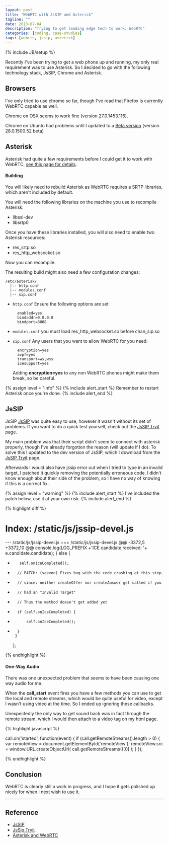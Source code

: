 ```yaml
---
layout: post
title: "WebRTC with JsSIP and Asterisk"
tagline: ""
date: 2013-07-04
description: "Trying to get leading edge tech to work: WebRTC"
categories: [coding, case-studies]
tags: [webrtc, jssip, asterisk]
---
```

{% include JB/setup %}

Recently I've been trying to get a web phone up and running, my only real requirement was to use Asterisk. So I decided to go with the following technology stack, JsSIP, Chrome and Asterisk.


## Browsers

I've only tried to use chrome so far, though I've read that Firefox is currently WebRTC capable as well.

Chrome on OSX seems to work fine (version 27.0.1453.116).

Chrome on Ubuntu had problems until I updated to a [Beta version](http://www.ubuntuupdates.org/package/google_chrome/stable/main/base/google-chrome-beta) (version 28.0.1500.52 beta)

## Asterisk

Asterisk had quite a few requirements before I could get it to work with WebRTC, [see this page for details][asterisk-webrtc].

#### Building

You will likely need to rebuild Asterisk as WebRTC requires a SRTP libraries, which aren't included by default.

You will need the following libraries on the machine you use to recompile Asterisk:

- libssl-dev
- libsrtp0

Once you have these libraries installed, you will also need to enable two Asterisk resources:

- res_srtp.so
- res_http_websocket.so

Now you can recompile.

The resulting build might also need a few configuration changes:

    /etc/asterisk/
      |-- http.conf
      |-- modules.conf
      |-- sip.conf

- `http.conf`
    Ensure the following options are set

        enabled=yes
        bindaddr=0.0.0.0
        bindport=8088

- `modules.conf`
    you must load res_http_websocket.so before chan_sip.so
- `sip.conf`
    Any users that you want to allow WebRTC for you need:

        encryption=yes
        avpf=yes
        transport=ws,wss
        icesupport=yes

    Adding **encryption=yes** to any non WebRTC phones might make them break, so be careful.


{% assign level = "info" %}
{% include alert_start %}
    Remember to restart Asterisk once you're done.
{% include alert_end %}


## JsSIP

JsSIP [JsSIP][jssip] was quite easy to use, however it wasn't without its set of problems. If you want to do a quick test yourself, check out the [JsSIP Tryit][tryit] page.

My main problem was that their script didn't seem to connect with asterisk properly, though I've already forgotten the reason (will update if I do). To solve this I updated to the dev version of JsSIP, which I download from the [JsSIP Tryit][tryit] page.

Afterwards I would also have jssip error out when I tried to type in an invalid target, I patched it quickly removing the potentially erroneous code. I didn't know enough about their side of the problem, so I have no way of knowing if this is a correct fix.

{% assign level = "warning" %}
{% include alert_start %}
    I've included the patch below, use it at your own risk.
{% include alert_end %}


{% highlight diff %}

Index: /static/js/jssip-devel.js
===================================================================
--- /static/js/jssip-devel.js
+++ /static/js/jssip-devel.js
@@ -3372,5 +3372,10 @@
         console.log(LOG_PREFIX +'ICE candidate received: '+ e.candidate.candidate);
       } else {
-        self.onIceCompleted();
+       // PATCH: (saevon) Fixes bug with the code crashing at this step.
+       // since: neither createOffer nor createAnswer get called if you
+       // had an "Invalid Target"
+       // Thus the method doesn't get added yet
+       if (self.onIceCompleted) {
+           self.onIceCompleted();
+       }
       }
     };

{% endhighlight %}


#### One-Way Audio

There was one unexpected problem that seems to have been causing one way audio for me.

When the **call_start** event fires you have a few methods you can use to get the local and remote streams, which would be quite useful for video, except I wasn't using video at the time. So I ended up ignoring these callbacks.

Unexpectedly the only way to get sound back was in fact through the remote stream, which I would then attach to a video tag on my html page.


{% highlight javascript %}

call.on('started', function(event) {
    if (call.getRemoteStreams().length > 0) {
        var remoteView = document.getElementById('remoteView');
        remoteView.src = window.URL.createObjectUrl(
            call.getRemoteStreams()[0]
        );
    }
});

{% endhighlight %}


## Conclusion

WebRTC is clearly still a work in progress, and I hope it gets polished up nicely for when I next wish to use it.


---

## Reference

* [JsSIP][jssip]
* [JsSip Tryit][tryit]
* [Asterisk and WebRTC][asterisk-webrtc]

[jssip]: http://jssip.net/ "JsSip"
[tryit]: https://jssip.tryit.net "JsSip Tryit"

[asterisk-webrtc]: https://wiki.asterisk.org/wiki/display/AST/Asterisk+WebRTC+Support "Asterisk and WebRTC"




